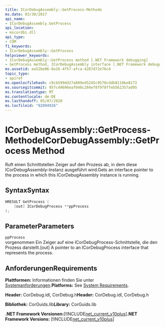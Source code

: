 ```yaml
---
title: ICorDebugAssembly::GetProcess-Methode
ms.date: 03/30/2017
api_name:
- ICorDebugAssembly.GetProcess
api_location:
- mscordbi.dll
api_type:
- COM
f1_keywords:
- ICorDebugAssembly::GetProcess
helpviewer_keywords:
- ICorDebugAssembly::GetProcess method [.NET Framework debugging]
- GetProcess method, ICorDebugAssembly interface [.NET Framework debugging]
ms.assetid: ea52be06-0a16-4f57-afca-4287d72e76c4
topic_type:
- apiref
ms.openlocfilehash: c9cb599dd27a809ed5245c9570cddb8110be8172
ms.sourcegitcommit: 957c49696eaf048c284ef8f9f8ffeb562357ad95
ms.translationtype: MT
ms.contentlocale: de-DE
ms.lasthandoff: 05/07/2020
ms.locfileid: "82894926"
---
```

# <a name="icordebugassemblygetprocess-method"></a><span data-ttu-id="b6289-102">ICorDebugAssembly::GetProcess-Methode</span><span class="sxs-lookup"><span data-stu-id="b6289-102">ICorDebugAssembly::GetProcess Method</span></span>
<span data-ttu-id="b6289-103">Ruft einen Schnittstellen Zeiger auf den Prozess ab, in dem diese ICorDebugAssembly-Instanz ausgeführt wird.</span><span class="sxs-lookup"><span data-stu-id="b6289-103">Gets an interface pointer to the process in which this ICorDebugAssembly instance is running.</span></span>  
  
## <a name="syntax"></a><span data-ttu-id="b6289-104">Syntax</span><span class="sxs-lookup"><span data-stu-id="b6289-104">Syntax</span></span>  
  
```cpp  
HRESULT GetProcess (  
    [out] ICorDebugProcess **ppProcess  
);  
```  
  
## <a name="parameters"></a><span data-ttu-id="b6289-105">Parameter</span><span class="sxs-lookup"><span data-stu-id="b6289-105">Parameters</span></span>  
 `ppProcess`  
 <span data-ttu-id="b6289-106">vorgenommen Ein Zeiger auf eine ICorDebugProcess-Schnittstelle, die den Prozess darstellt.</span><span class="sxs-lookup"><span data-stu-id="b6289-106">[out] A pointer to an ICorDebugProcess interface that represents the process.</span></span>  
  
## <a name="requirements"></a><span data-ttu-id="b6289-107">Anforderungen</span><span class="sxs-lookup"><span data-stu-id="b6289-107">Requirements</span></span>  
 <span data-ttu-id="b6289-108">**Plattformen:** Informationen finden Sie unter [Systemanforderungen](../../get-started/system-requirements.md).</span><span class="sxs-lookup"><span data-stu-id="b6289-108">**Platforms:** See [System Requirements](../../get-started/system-requirements.md).</span></span>  
  
 <span data-ttu-id="b6289-109">**Header:** CorDebug.idl, CorDebug.h</span><span class="sxs-lookup"><span data-stu-id="b6289-109">**Header:** CorDebug.idl, CorDebug.h</span></span>  
  
 <span data-ttu-id="b6289-110">**Bibliothek:** CorGuids.lib</span><span class="sxs-lookup"><span data-stu-id="b6289-110">**Library:** CorGuids.lib</span></span>  
  
 <span data-ttu-id="b6289-111">**.NET Framework Versionen:**[!INCLUDE[net_current_v10plus](../../../../includes/net-current-v10plus-md.md)]</span><span class="sxs-lookup"><span data-stu-id="b6289-111">**.NET Framework Versions:** [!INCLUDE[net_current_v10plus](../../../../includes/net-current-v10plus-md.md)]</span></span>
